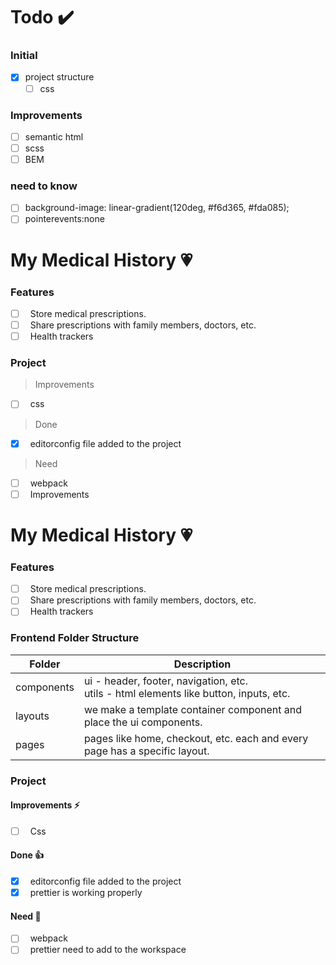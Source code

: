 # Todo ✔️

### Initial

- [x] project structure
    - [ ] css

### Improvements

- [ ] semantic html
- [ ] scss
- [ ] BEM

### need to know

- [ ] background-image: linear-gradient(120deg, #f6d365, #fda085);
- [ ] pointerevents:none

# My Medical History 💗

### Features

-   [ ] &nbsp; Store medical prescriptions.
-   [ ] &nbsp; Share prescriptions with family members, doctors, etc.
-   [ ] &nbsp; Health trackers

### Project

> Improvements

-   [ ] &nbsp; css

> Done

-   [x] &nbsp; editorconfig file added to the project

> Need

-   [ ] &nbsp; webpack
-   [ ] &nbsp; Improvements

# My Medical History 💗

### Features

-   [ ] &nbsp; Store medical prescriptions.
-   [ ] &nbsp; Share prescriptions with family members, doctors, etc.
-   [ ] &nbsp; Health trackers

### Frontend Folder Structure

| Folder     | Description                                                                                 |
| ---------- | ------------------------------------------------------------------------------------------- |
| components | ui - header, footer, navigation, etc. <br/> utils - html elements like button, inputs, etc. |
| layouts    | we make a template container component and place the ui components.                         |
| pages      | pages like home, checkout, etc. each and every page has a specific layout.                  |

### Project

#### Improvements ⚡

-   [ ] &nbsp; Css

#### Done 👍

-   [x] &nbsp; editorconfig file added to the project
-   [x] &nbsp; prettier is working properly

#### Need 🍺

-   [ ] &nbsp; webpack
-   [ ] &nbsp; prettier need to add to the workspace
